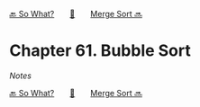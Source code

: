 [🔙 So What?][previous-chapter]&nbsp;&nbsp;&nbsp;&nbsp;&nbsp;&nbsp;&nbsp;[🏡][readme]&nbsp;&nbsp;&nbsp;&nbsp;&nbsp;&nbsp;&nbsp;[Merge Sort 🔜][upcoming-chapter]

# Chapter 61. Bubble Sort

_Notes_

[🔙 So What?][previous-chapter]&nbsp;&nbsp;&nbsp;&nbsp;&nbsp;&nbsp;&nbsp;[🏡][readme]&nbsp;&nbsp;&nbsp;&nbsp;&nbsp;&nbsp;&nbsp;[Merge Sort 🔜][upcoming-chapter]

[readme]: README.md
[previous-chapter]: ch060-so-what.md
[upcoming-chapter]: ch062-merge-sort.md